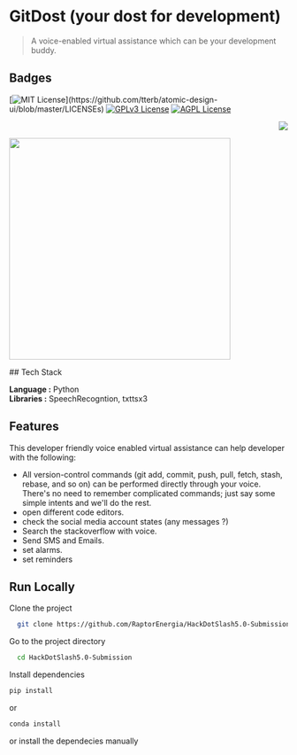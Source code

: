 
# GitDost (your dost for development)
> A voice-enabled virtual assistance which can be your development buddy.

## Badges

<!-- Add badges from somewhere like: [shields.io](https://shields.io/) -->

[![MIT License](https://img.shields.io/apm/l/atomic-design-ui.svg?)](https://github.com/tterb/atomic-design-ui/blob/master/LICENSEs)
[![GPLv3 License](https://img.shields.io/badge/License-GPL%20v3-yellow.svg)](https://opensource.org/licenses/)
[![AGPL License](https://img.shields.io/badge/license-AGPL-blue.svg)](http://www.gnu.org/licenses/agpl-3.0)
<p align="right">
  <img src="https://user-images.githubusercontent.com/61548445/149265861-8e48318c-fd54-4a10-b2ba-b14937f722fa.JPG"/>
</p>
<p align="left">
  <img src="https://pngimage.net/wp-content/uploads/2018/05/assistance-png.png" width="400px"/>
</p>
## Tech Stack

**Language :** Python \
**Libraries :**  SpeechRecogntion, txttsx3



## Features
This developer friendly voice enabled virtual assistance can help developer with the following:

- All version-control commands (git add, commit, push, pull, fetch, stash, rebase, and so on) can be performed directly through your voice. There's no need to remember complicated commands; just say some simple intents and we'll do the rest.
- open different code editors.
- check the social media account states (any messages ?)
- Search the stackoverflow with voice.
- Send SMS and Emails.
- set alarms.
- set reminders 


## Run Locally

Clone the project

```bash
  git clone https://github.com/RaptorEnergia/HackDotSlash5.0-Submission
```

Go to the project directory

```bash
  cd HackDotSlash5.0-Submission
```

Install dependencies

```bash
pip install 
```
or
```bash
conda install
```
or 
install the dependecies manually
